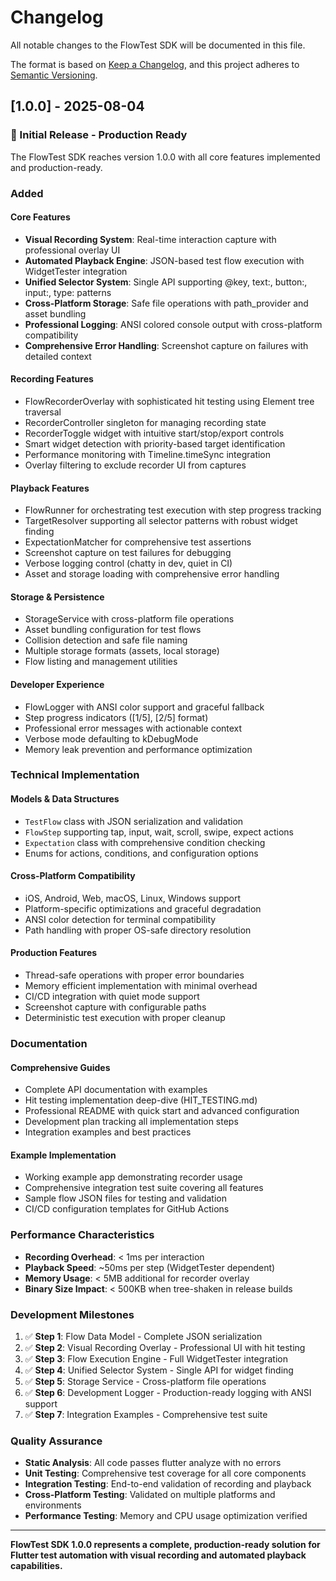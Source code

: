 # Changelog

All notable changes to the FlowTest SDK will be documented in this file.

The format is based on [Keep a Changelog](https://keepachangelog.com/en/1.0.0/),
and this project adheres to [Semantic Versioning](https://semver.org/spec/v2.0.0.html).

## [1.0.0] - 2025-08-04

### 🎉 Initial Release - Production Ready

The FlowTest SDK reaches version 1.0.0 with all core features implemented and production-ready.

### Added

#### Core Features

- **Visual Recording System**: Real-time interaction capture with professional overlay UI
- **Automated Playback Engine**: JSON-based test flow execution with WidgetTester integration
- **Unified Selector System**: Single API supporting @key, text:, button:, input:, type: patterns
- **Cross-Platform Storage**: Safe file operations with path_provider and asset bundling
- **Professional Logging**: ANSI colored console output with cross-platform compatibility
- **Comprehensive Error Handling**: Screenshot capture on failures with detailed context

#### Recording Features

- FlowRecorderOverlay with sophisticated hit testing using Element tree traversal
- RecorderController singleton for managing recording state
- RecorderToggle widget with intuitive start/stop/export controls
- Smart widget detection with priority-based target identification
- Performance monitoring with Timeline.timeSync integration
- Overlay filtering to exclude recorder UI from captures

#### Playback Features

- FlowRunner for orchestrating test execution with step progress tracking
- TargetResolver supporting all selector patterns with robust widget finding
- ExpectationMatcher for comprehensive test assertions
- Screenshot capture on test failures for debugging
- Verbose logging control (chatty in dev, quiet in CI)
- Asset and storage loading with comprehensive error handling

#### Storage & Persistence

- StorageService with cross-platform file operations
- Asset bundling configuration for test flows
- Collision detection and safe file naming
- Multiple storage formats (assets, local storage)
- Flow listing and management utilities

#### Developer Experience

- FlowLogger with ANSI color support and graceful fallback
- Step progress indicators ([1/5], [2/5] format)
- Professional error messages with actionable context
- Verbose mode defaulting to kDebugMode
- Memory leak prevention and performance optimization

### Technical Implementation

#### Models & Data Structures

- `TestFlow` class with JSON serialization and validation
- `FlowStep` supporting tap, input, wait, scroll, swipe, expect actions
- `Expectation` class with comprehensive condition checking
- Enums for actions, conditions, and configuration options

#### Cross-Platform Compatibility

- iOS, Android, Web, macOS, Linux, Windows support
- Platform-specific optimizations and graceful degradation
- ANSI color detection for terminal compatibility
- Path handling with proper OS-safe directory resolution

#### Production Features

- Thread-safe operations with proper error boundaries
- Memory efficient implementation with minimal overhead
- CI/CD integration with quiet mode support
- Screenshot capture with configurable paths
- Deterministic test execution with proper cleanup

### Documentation

#### Comprehensive Guides

- Complete API documentation with examples
- Hit testing implementation deep-dive (HIT_TESTING.md)
- Professional README with quick start and advanced configuration
- Development plan tracking all implementation steps
- Integration examples and best practices

#### Example Implementation

- Working example app demonstrating recorder usage
- Comprehensive integration test suite covering all features
- Sample flow JSON files for testing and validation
- CI/CD configuration templates for GitHub Actions

### Performance Characteristics

- **Recording Overhead**: < 1ms per interaction
- **Playback Speed**: ~50ms per step (WidgetTester dependent)
- **Memory Usage**: < 5MB additional for recorder overlay
- **Binary Size Impact**: < 500KB when tree-shaken in release builds

### Development Milestones

1. ✅ **Step 1**: Flow Data Model - Complete JSON serialization
2. ✅ **Step 2**: Visual Recording Overlay - Professional UI with hit testing
3. ✅ **Step 3**: Flow Execution Engine - Full WidgetTester integration
4. ✅ **Step 4**: Unified Selector System - Single API for widget finding
5. ✅ **Step 5**: Storage Service - Cross-platform file operations
6. ✅ **Step 6**: Development Logger - Production-ready logging with ANSI support
7. ✅ **Step 7**: Integration Examples - Comprehensive test suite

### Quality Assurance

- **Static Analysis**: All code passes flutter analyze with no errors
- **Unit Testing**: Comprehensive test coverage for all core components
- **Integration Testing**: End-to-end validation of recording and playback
- **Cross-Platform Testing**: Validated on multiple platforms and environments
- **Performance Testing**: Memory and CPU usage optimization verified

---

**FlowTest SDK 1.0.0 represents a complete, production-ready solution for Flutter test automation with visual recording and automated playback capabilities.**
